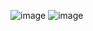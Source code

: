 ![image](https://user-images.githubusercontent.com/96731433/165936506-0b56dd94-a125-4653-a735-90db45f5c88c.png)
![image](https://user-images.githubusercontent.com/96731433/165936527-1360632f-9933-4d38-987a-1352f6b95fad.png)
